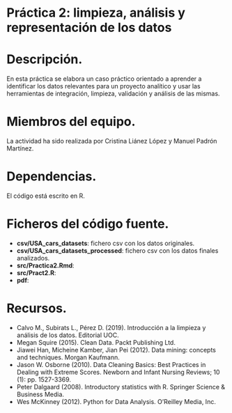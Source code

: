 # Práctica 2: limpieza, análisis y representación de los datos
# Descripción.

En esta práctica se elabora un caso práctico orientado a aprender a identificar los datos relevantes para un proyecto analítico y usar las herramientas de integración, limpieza, validación y análisis de las mismas.

# Miembros del equipo.

La actividad ha sido realizada por Cristina Liánez López y Manuel Padrón Martínez.

# Dependencias.

El código está escrito en R.

# Ficheros del código fuente.

* **csv/USA_cars_datasets**: fichero csv con los datos originales.
* **csv/USA_cars_datasets_processed**: fichero csv con los datos finales analizados.
* **src/Practica2.Rmd**: 
* **src/Pract2.R**: 
* **pdf**:

# Recursos.

* Calvo M., Subirats L., Pérez D. (2019). Introducción a la limpieza y análisis de los datos. Editorial UOC.
* Megan Squire (2015). Clean Data. Packt Publishing Ltd.
* Jiawei Han, Micheine Kamber, Jian Pei (2012). Data mining: concepts and techniques. Morgan Kaufmann.
* Jason W. Osborne (2010). Data Cleaning Basics: Best Practices in Dealing with Extreme Scores. Newborn and Infant Nursing Reviews; 10 (1): pp. 1527-3369.
* Peter Dalgaard (2008). Introductory statistics with R. Springer Science & Business Media.
* Wes McKinney (2012). Python for Data Analysis. O’Reilley Media, Inc.
